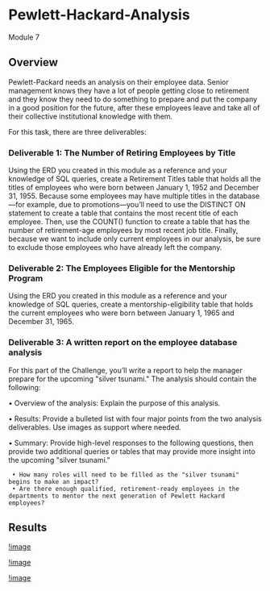 # Pewlett-Hackard-Analysis
Module 7

## Overview

Pewlett-Packard needs an analysis on their employee data. Senior management knows they have a lot of people getting close to retirement and they know they need to do something to prepare and put the company in a good position for the future, after these employees leave and take all of their collective institutional knowledge with them. 

For this task, there are three deliverables:


### Deliverable 1: The Number of Retiring Employees by Title

Using the ERD you created in this module as a reference and your knowledge of SQL queries, create a Retirement Titles table that holds all the titles of employees who were born between January 1, 1952 and December 31, 1955. Because some employees may have multiple titles in the database—for example, due to promotions—you’ll need to use the DISTINCT ON statement to create a table that contains the most recent title of each employee. Then, use the COUNT() function to create a table that has the number of retirement-age employees by most recent job title. Finally, because we want to include only current employees in our analysis, be sure to exclude those employees who have already left the company.


### Deliverable 2: The Employees Eligible for the Mentorship Program

Using the ERD you created in this module as a reference and your knowledge of SQL queries, create a mentorship-eligibility table that holds the current employees who were born between January 1, 1965 and December 31, 1965.


### Deliverable 3: A written report on the employee database analysis

For this part of the Challenge, you’ll write a report to help the manager prepare for the upcoming "silver tsunami."
The analysis should contain the following:

  • Overview of the analysis: Explain the purpose of this analysis.


  • Results: Provide a bulleted list with four major points from the two analysis deliverables. Use images as support where needed.


  • Summary: Provide high-level responses to the following questions, then provide two additional queries or tables that may provide more insight into the upcoming "silver tsunami."

     • How many roles will need to be filled as the "silver tsunami" begins to make an impact?
     • Are there enough qualified, retirement-ready employees in the departments to mentor the next generation of Pewlett Hackard employees?

## Results


[!image](https://github.com/Bryan-Corn/Pewlett-Hackard-Analysis/blob/main/Images/EmployeeDB.png)

[!image](https://github.com/Bryan-Corn/Pewlett-Hackard-Analysis/blob/main/Images/EmployeeDB.png)

[!image](https://github.com/Bryan-Corn/Pewlett-Hackard-Analysis/blob/main/Images/EmployeeDB.png)



